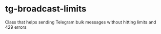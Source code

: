 # tg-broadcast-limits
Class that helps sending Telegram bulk messages without hitting limits and 429 errors
